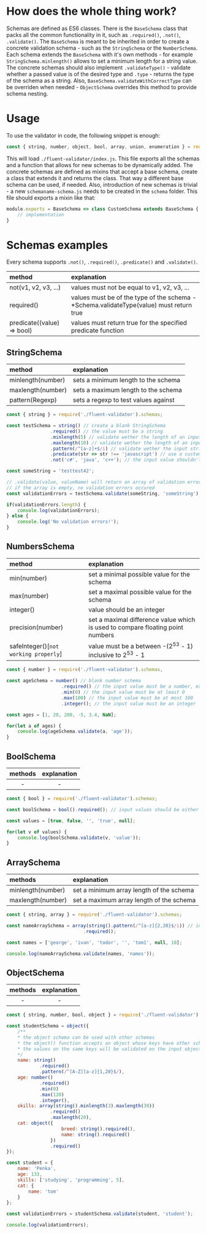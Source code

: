 # How does the whole thing work?

Schemas are defined as ES6 classes. There is the `BaseSchema` class that packs all the common functionality in it, such as `.required()`, 
`.not()`, `.validate()`. The `BaseSchema` is meant to be inherited in order to create a concrete validation schema - such as the `StringSchema` or the `NumberSchema`.
Each schema extends the `BaseSchema` with it's own methods - for example `StringSchema.minlength()` allows to set a minimum length for a string value.
The concrete schemas should also implement `.validateType()` - validate whether a passed value is of the desired type and `.type` - returns the type of the schema as a string.
Also, `BaseSchema.validateWithCorrectType` can be overriden when needed - `ObjectSchema` overrides this method to provide schema nesting.

# Usage
To use the validator in code, the following snippet is enough:

```js
const { string, number, object, bool, array, union, enumeration } = require('./fluent-validator');
```

This will load `./fluent-validator/index.js`. This file exports all the schemas and a function that allows for new schemas to be dynamically added.
The concrete schemas are defined as mixins that accept a base schema, create a class that extends it and returns the class. That way a different base schema can be used, if needed.
Also, introduction of new schemas is trivial - a new `schemaname-schema.js` needs to be created in the `schema` folder. This file should exports a mixin like that:

```js
module.exports = BaseSchema => class CustomSchema extends BaseSchema {
    // implementation
}
```

# Schemas examples

Every schema supports `.not()`, `.required()`, `.predicate()` and `.validate()`.

| method                     | explanation                                                                             |
|:-------------------------- |:--------------------------------------------------------------------------------------- |
| not(v1, v2, v3, ...)       | values must not be equal to v1, v2, v3, ...                                             |
| required()                 | values must be of the type of the schema - *Schema.validateType(value) must return true |
| predicate((value) => bool) | values must return true for the specified predicate function                            |

## StringSchema

| method            | explanation                                  |
|:----------------- |:-------------------------------------------- |
| minlength(number) | sets a minimum length to the schema          |
| maxlength(number) | sets a maximum length to the schema          |
| pattern(Regexp)   | sets a regexp to test values against         |

```js
const { string } = require('./fluent-validator').schemas;

const testSchema = string() // create a blank StringSchema
                .required() // the value must be a string
                .minlength(5) // validate wether the length of an input string is at least 5
                .maxlength(10) // validate wether the length of an input string is at most 10
                .pattern(/^[a-z]+$/i) // validate wether the input string matches a regular expression
                .predicate(str => str !== 'javascript') // use a custom function to validate an input string
                .not('c#', 'java', 'c++'); // the input value shouldn't be one of the passed values

const someString = 'testtest42';

// .validate(value, valueName) will return an array of validation errors
// if the array is empty, no validation errors occured
const validationErrors = testSchema.validate(someString, 'someString');

if(validationErrors.length) {
    console.log(validationErrors);
} else {
    console.log('No validation errors!');
}
```

## NumbersSchema

| method                                    | explanation                                                                    |
|:----------------------------------------- |:------------------------------------------------------------------------------ |
| min(number)                               | set a minimal possible value for the schema                                    |
| max(number)                               | set a maximal possible value for the schema                                    |
| integer()                                 | value should be an integer                                                     |
| precision(number)                         | set a maximal difference value which is used to compare floating point numbers |
| safeInteger()[`not working properly`]     | value must be a between -(2<sup>53</sup> - 1) inclusive to 2<sup>53</sup> - 1  |

```js
const { number } = require('./fluent-validator').schemas,

const ageSchema = number() // blank number schema
                    .required() // the input value must be a number, excluding NaN and Infinity
                    .min(0) // the input value must be at least 0
                    .max(100) // the input value must be at most 100
                    .integer(); // the input value must be an integer

const ages = [1, 20, 200, -5, 3.4, NaN];

for(let a of ages) {
    console.log(ageSchema.validate(a, 'age'));
}
```

## BoolSchema

| methods | explanation |
|:-------:|:-----------:|
| -       | -           |

```js
const { bool } = require('./fluent-validator').schemas;

const boolSchema = bool().required(); // input values should be either true or false

const values = [true, false, '', 'true', null];

for(let v of values) {
    console.log(boolSchema.validate(v, 'value'));
}
```

## ArraySchema

| methods                 | explanation                                   |
|:----------------------- |:--------------------------------------------- |
| minlength(number)       | set a minimum array length of the schema      |
| maxlength(number)       | set a maximum array length of the schema      |

```js
const { string, array } = require('./fluent-validator').schemas;

const nameArraySchema = array(string().pattern(/^[a-z]{2,20}$/i)) // input array should contain strictly strings that match the regular expression
                            .required();

const names = ['george', 'ivan', 'todor', '', 'tom1', null, 10];

console.log(nameArraySchema.validate(names, 'names'));
```

## ObjectSchema

| methods | explanation |
|:-------:|:-----------:|
| -       | -           |

```js
const { string, number, bool, object } = require('./fluent-validator').schemas;

const studentSchema = object({
    /**
    * the object schema can be used with other schemas
    * the object() function accepts an object whose keys have other schemas as values
    * the values on the same keys will be validated on the input objects
    */
    name: string()
            .required()
            .pattern(/^[A-Z][a-z]{1,20}$/),
    age: number()
            .required()
            .min(0)
            .max(120)
            .integer(),
    skills: array(string().minlength(3).maxlength(30))
                .required()
                .maxlength(20),
    cat: object({
                    breed: string().required(),
                    name: string().required()
                })
                .required()
});

const student = {
    name: 'Penka',
    age: 133,
    skills: ['studying', 'programming', 5],
    cat: {
        name: 'tom'
    }
};

const validationErrors = studentSchema.validate(student, 'student');

console.log(validationErrors);
```